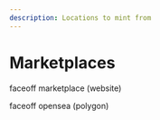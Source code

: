 ```yaml
---
description: Locations to mint from
---
```


# Marketplaces

faceoff marketplace (website)

faceoff opensea (polygon)

